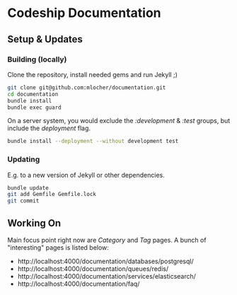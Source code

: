 # Codeship Documentation
## Setup & Updates
### Building (locally)

Clone the repository, install needed gems and run Jekyll ;)

```bash
git clone git@github.com:mlocher/documentation.git
cd documentation
bundle install
bundle exec guard
```

On a server system, you would exclude the _:development_ & _:test_ groups, but include the _deployment_ flag.

```bash
bundle install --deployment --without development test
```

### Updating

E.g. to a new version of Jekyll or other dependencies.

```bash
bundle update
git add Gemfile Gemfile.lock
git commit
```

## Working On

Main focus point right now are _Category_ and _Tag_ pages. A bunch of "interesting" pages is listed below:

* http://localhost:4000/documentation/databases/postgresql/
* http://localhost:4000/documentation/queues/redis/
* http://localhost:4000/documentation/services/elasticsearch/
* http://localhost:4000/documentation/faq/
